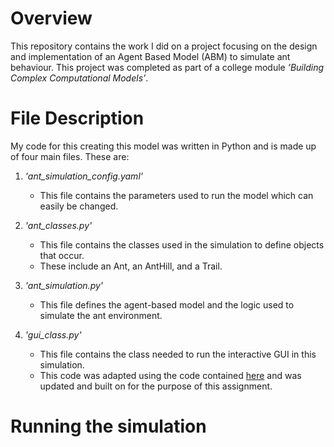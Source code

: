 # Overview

This repository contains the work I did on a project focusing on the design and implementation of an Agent Based Model (ABM) to simulate ant behaviour.
This project was completed as part of a college module *’Building Complex Computational Models’*.

# File Description

My code for this creating this model was written in Python and is made up of four main files.
These are:
1.	*'ant_simulation_config.yaml'*
    * This file contains the parameters used to run the model which can easily be changed.

2.	*'ant_classes.py'*
    * This file contains the classes used in the simulation to define objects that occur.
    * These include an Ant, an AntHill, and a Trail.

3.	*'ant_simulation.py'*
    * This file defines the agent-based model and the logic used to simulate the ant environment.

4.	*'gui_class.py'*
    * This file contains the class needed to run the interactive GUI in this simulation.
    * This code was adapted using the code contained [here](https://github.com/hsayama/PyCX/blob/master/pycxsimulator.py) and was updated and built on for the purpose of this assignment.

# Running the simulation

